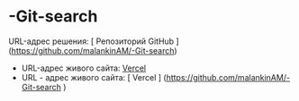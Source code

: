 # -Git-search
 URL-адрес решения: [ Репозиторий GitHub ] (https://github.com/malankinAM/-Git-search)
- URL-адрес живого сайта: [ Vercel ](https://github.com/malankinAM/-Git-search )
- URL - адрес живого сайта: [ Vercel ] (https://github.com/malankinAM/-Git-search )

